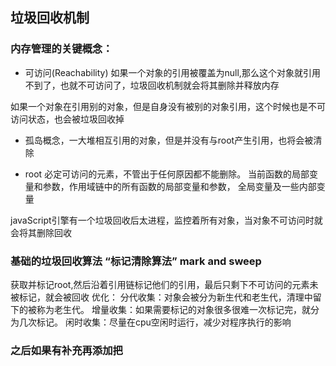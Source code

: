 ## 垃圾回收机制

### 内存管理的关键概念： 
- 可访问(Reachability)
如果一个对象的引用被覆盖为null,那么这个对象就引用不到了，也就不可访问了，垃圾回收机制就会将其删除并释放内存

如果一个对象在引用别的对象，但是自身没有被别的对象引用，这个时候也是不可访问状态，也会被垃圾回收掉

- 孤岛概念，一大堆相互引用的对象，但是并没有与root产生引用，也将会被清除

- root
必定可访问的元素，不管出于任何原因都不能删除。
当前函数的局部变量和参数，作用域链中的所有函数的局部变量和参数，
全局变量及一些内部变量

javaScript引擎有一个垃圾回收后太进程，监控着所有对象，当对象不可访问时就会将其删除回收

### 基础的垃圾回收算法 “标记清除算法” mark and sweep
获取并标记root,然后沿着引用链标记他们的引用，最后只剩下不可访问的元素未被标记，就会被回收
优化： 
    分代收集：对象会被分为新生代和老生代，清理中留下的被称为老生代。
    增量收集：如果需要标记的对象很多很难一次标记完，就分为几次标记。
    闲时收集：尽量在cpu空闲时运行，减少对程序执行的影响


### 之后如果有补充再添加把